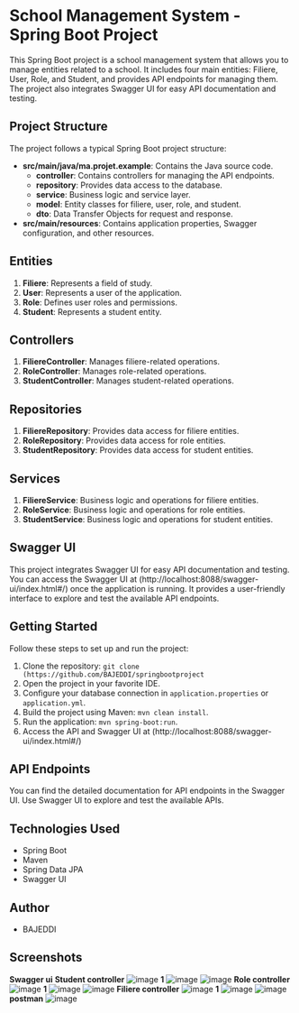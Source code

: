 
# School Management System - Spring Boot Project

This Spring Boot project is a school management system that allows you to manage entities related to a school. It includes four main entities: Filiere, User, Role, and Student, and provides API endpoints for managing them. The project also integrates Swagger UI for easy API documentation and testing.


## Project Structure

The project follows a typical Spring Boot project structure:

- **src/main/java/ma.projet.example**: Contains the Java source code.
  - **controller**: Contains controllers for managing the API endpoints.
  - **repository**: Provides data access to the database.
  - **service**: Business logic and service layer.
  - **model**: Entity classes for filiere, user, role, and student.
  - **dto**: Data Transfer Objects for request and response.
- **src/main/resources**: Contains application properties, Swagger configuration, and other resources.

## Entities

1. **Filiere**: Represents a field of study.
2. **User**: Represents a user of the application.
3. **Role**: Defines user roles and permissions.
4. **Student**: Represents a student entity.

## Controllers

1. **FiliereController**: Manages filiere-related operations.
2. **RoleController**: Manages role-related operations.
3. **StudentController**: Manages student-related operations.

## Repositories

1. **FiliereRepository**: Provides data access for filiere entities.
2. **RoleRepository**: Provides data access for role entities.
3. **StudentRepository**: Provides data access for student entities.

## Services

1. **FiliereService**: Business logic and operations for filiere entities.
2. **RoleService**: Business logic and operations for role entities.
3. **StudentService**: Business logic and operations for student entities.

## Swagger UI

This project integrates Swagger UI for easy API documentation and testing. You can access the Swagger UI at (http://localhost:8088/swagger-ui/index.html#/) once the application is running. It provides a user-friendly interface to explore and test the available API endpoints.

## Getting Started

Follow these steps to set up and run the project:

1. Clone the repository: `git clone (https://github.com/BAJEDDI/springbootproject`
2. Open the project in your favorite IDE.
3. Configure your database connection in `application.properties` or `application.yml`.
4. Build the project using Maven: `mvn clean install`.
5. Run the application: `mvn spring-boot:run`.
6. Access the API and Swagger UI at (http://localhost:8088/swagger-ui/index.html#/)

## API Endpoints

You can find the detailed documentation for API endpoints in the Swagger UI. Use Swagger UI to explore and test the available APIs.

## Technologies Used

- Spring Boot
- Maven
- Spring Data JPA
- Swagger UI

## Author

- BAJEDDI

## Screenshots
**Swagger ui**
**Student controller**
![image](https://github.com/BAJEDDI/springbootproject/assets/147507670/e9842238-addb-4fd8-b0be-4f04bf9b5101)
**1**
![image](https://github.com/BAJEDDI/springbootproject/assets/147507670/26e44e51-cd02-4908-9f9b-2b284be175fa)
![image](https://github.com/BAJEDDI/springbootproject/assets/147507670/b85f1fdb-86aa-4c2c-896d-98527ce555a9)
**Role controller**
![image](https://github.com/BAJEDDI/springbootproject/assets/147507670/bc96c852-ea83-4aa7-a99c-ddc788620f7d)
**1**
![image](https://github.com/BAJEDDI/springbootproject/assets/147507670/fe37b093-d6cc-4171-9243-4dd4902e78c8)
![image](https://github.com/BAJEDDI/springbootproject/assets/147507670/a8f07c5c-cc64-4513-a7b1-8b1e13f4f18d)
**Filiere controller**
![image](https://github.com/BAJEDDI/springbootproject/assets/147507670/a66e7d8b-6648-44ca-89d9-fed00f05f0cc)
**1**
![image](https://github.com/BAJEDDI/springbootproject/assets/147507670/5ad14a36-bf6a-4aa8-896a-087d1e75d44f)
![image](https://github.com/BAJEDDI/springbootproject/assets/147507670/5bbcb751-714d-4397-bb91-176890a46c5f)
**postman**
![image](https://github.com/BAJEDDI/springbootproject/assets/147507670/f8c74b91-c66b-4ece-823d-f062ef579143)



